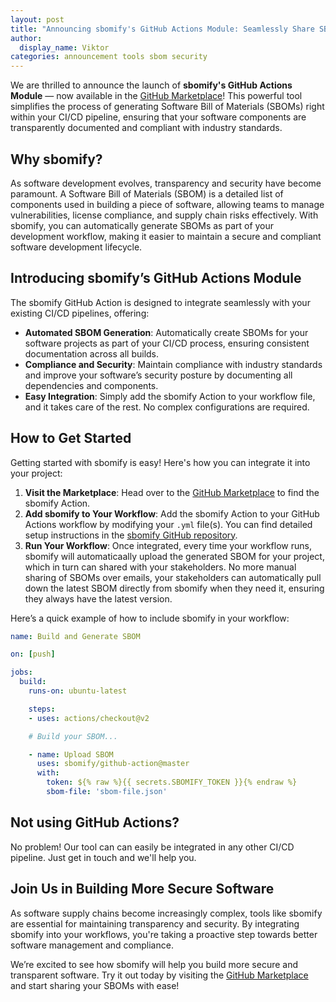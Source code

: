 ```yaml
---
layout: post
title: "Announcing sbomify's GitHub Actions Module: Seamlessly Share SBOMs in Your CI/CD Pipeline"
author:
  display_name: Viktor
categories: announcement tools sbom security
---
```


We are thrilled to announce the launch of **sbomify's GitHub Actions Module** — now available in the [GitHub Marketplace](https://github.com/marketplace/actions/sbomify)! This powerful tool simplifies the process of generating Software Bill of Materials (SBOMs) right within your CI/CD pipeline, ensuring that your software components are transparently documented and compliant with industry standards.

## Why sbomify?

As software development evolves, transparency and security have become paramount. A Software Bill of Materials (SBOM) is a detailed list of components used in building a piece of software, allowing teams to manage vulnerabilities, license compliance, and supply chain risks effectively. With sbomify, you can automatically generate SBOMs as part of your development workflow, making it easier to maintain a secure and compliant software development lifecycle.

## Introducing sbomify’s GitHub Actions Module

The sbomify GitHub Action is designed to integrate seamlessly with your existing CI/CD pipelines, offering:

- **Automated SBOM Generation**: Automatically create SBOMs for your software projects as part of your CI/CD process, ensuring consistent documentation across all builds.
- **Compliance and Security**: Maintain compliance with industry standards and improve your software’s security posture by documenting all dependencies and components.
- **Easy Integration**: Simply add the sbomify Action to your workflow file, and it takes care of the rest. No complex configurations are required.

## How to Get Started

Getting started with sbomify is easy! Here's how you can integrate it into your project:

1. **Visit the Marketplace**: Head over to the [GitHub Marketplace](https://github.com/marketplace/actions/sbomify) to find the sbomify Action.
2. **Add sbomify to Your Workflow**: Add the sbomify Action to your GitHub Actions workflow by modifying your `.yml` file(s). You can find detailed setup instructions in the [sbomify GitHub repository](https://github.com/sbomify/github-action).
3. **Run Your Workflow**: Once integrated, every time your workflow runs, sbomify will automaticaally upload the generated SBOM for your project, which in turn can shared with your stakeholders. No more manual sharing of SBOMs over emails, your stakeholders can automatically pull down the latest SBOM directly from sbomify when they need it, ensuring they always have the latest version.

Here’s a quick example of how to include sbomify in your workflow:

```yaml
name: Build and Generate SBOM

on: [push]

jobs:
  build:
    runs-on: ubuntu-latest

    steps:
    - uses: actions/checkout@v2

    # Build your SBOM...

    - name: Upload SBOM
      uses: sbomify/github-action@master
      with:
        token: ${% raw %}{{ secrets.SBOMIFY_TOKEN }}{% endraw %}
        sbom-file: 'sbom-file.json'
```

## Not using GitHub Actions?

No problem! Our tool can can easily be integrated in any other CI/CD pipeline. Just get in touch and we'll help you.

## Join Us in Building More Secure Software

As software supply chains become increasingly complex, tools like sbomify are essential for maintaining transparency and security. By integrating sbomify into your workflows, you're taking a proactive step towards better software management and compliance.

We’re excited to see how sbomify will help you build more secure and transparent software. Try it out today by visiting the [GitHub Marketplace](https://github.com/marketplace/actions/sbomify) and start sharing your  SBOMs with ease!
